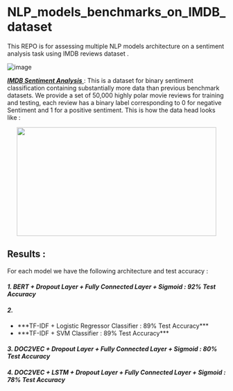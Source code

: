 # NLP_models_benchmarks_on_IMDB_dataset


This REPO is for assessing multiple NLP models architecture on a sentiment analysis task using IMDB reviews dataset .

![image](https://user-images.githubusercontent.com/85687148/128555608-c8143fbd-6e7a-4f48-b561-08138f9e2400.png)


<a href="https://ai.stanford.edu/~amaas/data/sentiment/"> ***IMDB Sentiment Analysis*** </a> : This is a dataset for binary sentiment classification containing substantially more data than previous benchmark datasets. We provide a set of 50,000 highly polar movie reviews for training and testing, each review has a binary label corresponding to 0 for negative Sentiment and 1 for a positive sentiment.
This is how the data head looks like :

<p align="center">
  <kbd>
  <img width="460" height="250" src="https://user-images.githubusercontent.com/85687148/128259390-89679a0d-629a-49fe-a97d-bd988cf0a4f0.png">
  </kbd>
</p>
  
  
  
## Results :

For each model we have the following architecture and test accuracy :

#### ***1. BERT + Dropout Layer + Fully Connected Layer + Sigmoid : 92% Test Accuracy***


#### ***2.***  
<ul> 
  <li> ***TF-IDF + Logistic Regressor Classifier : 89% Test Accuracy*** </li>
  <li> ***TF-IDF + SVM Classifier : 89% Test Accuracy*** </li>
</ul> 
 

####    


#### ***3. DOC2VEC + Dropout Layer + Fully Connected Layer + Sigmoid : 80% Test Accuracy***

#### ***4. DOC2VEC + LSTM + Dropout Layer + Fully Connected Layer + Sigmoid : 78% Test Accuracy***

